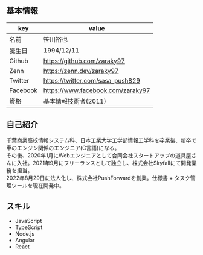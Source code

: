 ## 基本情報
|  key |  value  |
|---|---|
| 名前 |笹川裕也|
|  誕生日 | 1994/12/11  |
|  Github | https://github.com/zaraky97  |
|  Zenn |https://zenn.dev/zaraky97  |
|  Twitter |https://twitter.com/sasa_push829  |
|  Facebook |https://www.facebook.com/zaraky97 |
|  資格 | 基本情報技術者(2011) |

## 自己紹介
千葉商業高校情報システム科、日本工業大学工学部情報工学科を卒業後、新卒で車のエンジン関係のエンジニア(C言語)になる。<br />
その後、2020年1月にWebエンジニアとして合同会社スタートアップの道具屋さんに入社。2021年9月にフリーランスとして独立し、株式会社Skyfallにて開発業務を担当。<br />
2022年8月29日に法人化し、株式会社PushForwardを創業。仕様書 + タスク管理ツールを現在開発中。

## スキル
- JavaScript
- TypeScript
- Node.js
- Angular
- React


<!--
**zaraky97/zaraky97** is a ✨ _special_ ✨ repository because its `README.md` (this file) appears on your GitHub profile.

Here are some ideas to get you started:

- 🔭 I’m currently working on ...
- 🌱 I’m currently learning ...
- 👯 I’m looking to collaborate on ...
- 🤔 I’m looking for help with ...
- 💬 Ask me about ...
- 📫 How to reach me: ...
- 😄 Pronouns: ...
- ⚡ Fun fact: ...
-->

